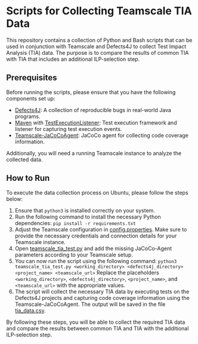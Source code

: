 # Scripts for Collecting Teamscale TIA Data

This repository contains a collection of Python and Bash scripts that can be used in conjunction with Teamscale and Defects4J to collect Test Impact Analysis (TIA) data. The purpose is to compare the results of common TIA with TIA that includes an additional ILP-selection step.


## Prerequisites

Before running the scripts, please ensure that you have the following components set up:

- [Defects4J](https://github.com/rjust/defects4j): A collection of reproducible bugs in real-world Java programs.
- [Maven](https://maven.apache.org/) with [TestExecutionListener](https://github.com/Raphael-N/TestwiseExecutionListener): Test execution framework and listener for capturing test execution events.
- [Teamscale-JaCoCoAgent](https://github.com/cqse/teamscale-jacoco-agent): JaCoCo agent for collecting code coverage information.

Additionally, you will need a running Teamscale instance to analyze the collected data.

## How to Run

To execute the data collection process on Ubuntu, please follow the steps below:

1. Ensure that `python3` is installed correctly on your system.
2. Run the following command to install the necessary Python dependencies: `pip install -r requirements.txt`
3. Adjust the Teamscale configuration in [config.properties](config.properties). Make sure to provide the necessary credentials and connection details for your Teamscale instance.
4. Open [teamscale_tia_test.py](teamscale_tia_test.py) and add the missing JaCoCo-Agent parameters according to your Teamscale setup.
5. You can now run the script using the following command: `python3 teamscale_tia_test.py <working_directory> <defects4j_directory> <project_name> <teamscale_url>`
   Replace the placeholders `<working_directory>`, `<defects4j_directory>`, `<project_name>`, and `<teamscale_url>` with the appropriate values.
6. The script will collect the necessary TIA data by executing tests on the Defects4J projects and capturing code coverage information using the Teamscale-JaCoCoAgent. The output will be saved in the file [tia_data.csv](tia_data.csv).

By following these steps, you will be able to collect the required TIA data and compare the results between common TIA and TIA with the additional ILP-selection step.


